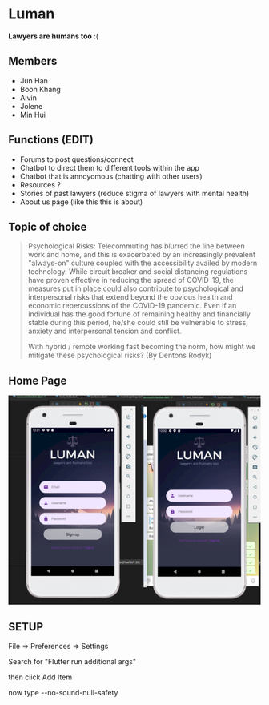 # Luman

**Lawyers are humans too** :(

## Members

- Jun Han
- Boon Khang
- Alvin
- Jolene
- Min Hui

## Functions (EDIT)

- Forums to post questions/connect
- Chatbot to direct them to different tools within the app
- Chatbot that is annoyomous (chatting with other users)
- Resources ?
- Stories of past lawyers (reduce stigma of lawyers with mental health)
- About us page (like this this is about)

## Topic of choice

> Psychological Risks: Telecommuting has blurred the line between work and home,
> and this is exacerbated by an increasingly prevalent "always-on" culture coupled
> with the accessibility availed by modern technology.
> While circuit breaker and social distancing regulations have proven effective in
> reducing the spread of COVID-19, the measures put in place could also contribute to
> psychological and interpersonal risks that extend beyond the obvious health and
> economic repercussions of the COVID-19 pandemic. Even if an individual has the
> good fortune of remaining healthy and financially stable during this period, he/she
> could still be vulnerable to stress, anxiety and interpersonal tension and conflict.
>
> With hybrid / remote working fast becoming the norm, how might we mitigate these
> psychological risks? (By Dentons Rodyk)

## Home Page

![Sample](luman/assets/sample.png)

## SETUP

File => Preferences => Settings

Search for "Flutter run additional args"

then click Add Item

now type --no-sound-null-safety
